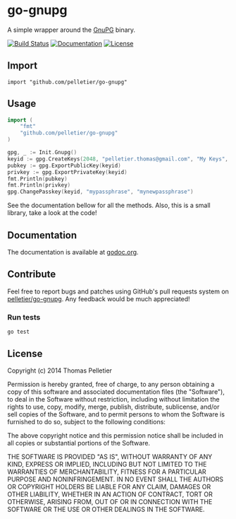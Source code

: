 # go-gnupg

A simple wrapper around the [GnuPG](https://www.gnupg.org/) binary.

[![Build Status](https://img.shields.io/travis/pelletier/go-gnupg.svg?style=flat-square)](https://travis-ci.org/pelletier/go-gnupg)
[![Documentation](https://img.shields.io/badge/godoc-reference-blue.svg?style=flat-square)](http://godoc.org/github.com/pelletier/go-gnupg)
[![License](https://img.shields.io/badge/license-MIT-lightgrey.svg?style=flat-square)](http://en.wikipedia.org/wiki/MIT_License)

## Import

    import "github.com/pelletier/go-gnupg"

## Usage

```go
import (
    "fmt"
    "github.com/pelletier/go-gnupg"
)

gpg, _ := Init.Gnupg()
keyid := gpg.CreateKeys(2048, "pelletier.thomas@gmail.com", "My Keys", "A set of keys", "mypassphrase")
pubkey := gpg.ExportPublicKey(keyid)
privkey := gpg.ExportPrivateKey(keyid)
fmt.Println(pubkey)
fmt.Println(privkey)
gpg.ChangePasskey(keyid, "mypassphrase", "mynewpassphrase")
```

See the documentation bellow for all the methods. Also, this is a small library,
take a look at the code!

## Documentation

The documentation is available at
[godoc.org](http://godoc.org/github.com/pelletier/go-gnupg).

## Contribute

Feel free to report bugs and patches using GitHub's pull requests system on
[pelletier/go-gnupg](https://github.com/pelletier/go-gnupg). Any feedback would
be much appreciated!

### Run tests

    go test

## License

Copyright (c) 2014 Thomas Pelletier

Permission is hereby granted, free of charge, to any person obtaining a copy of
this software and associated documentation files (the "Software"), to deal in
the Software without restriction, including without limitation the rights to
use, copy, modify, merge, publish, distribute, sublicense, and/or sell copies
of the Software, and to permit persons to whom the Software is furnished to do
so, subject to the following conditions:

The above copyright notice and this permission notice shall be included in all
copies or substantial portions of the Software.

THE SOFTWARE IS PROVIDED "AS IS", WITHOUT WARRANTY OF ANY KIND, EXPRESS OR
IMPLIED, INCLUDING BUT NOT LIMITED TO THE WARRANTIES OF MERCHANTABILITY,
FITNESS FOR A PARTICULAR PURPOSE AND NONINFRINGEMENT. IN NO EVENT SHALL THE
AUTHORS OR COPYRIGHT HOLDERS BE LIABLE FOR ANY CLAIM, DAMAGES OR OTHER
LIABILITY, WHETHER IN AN ACTION OF CONTRACT, TORT OR OTHERWISE, ARISING FROM,
OUT OF OR IN CONNECTION WITH THE SOFTWARE OR THE USE OR OTHER DEALINGS IN THE
SOFTWARE.
